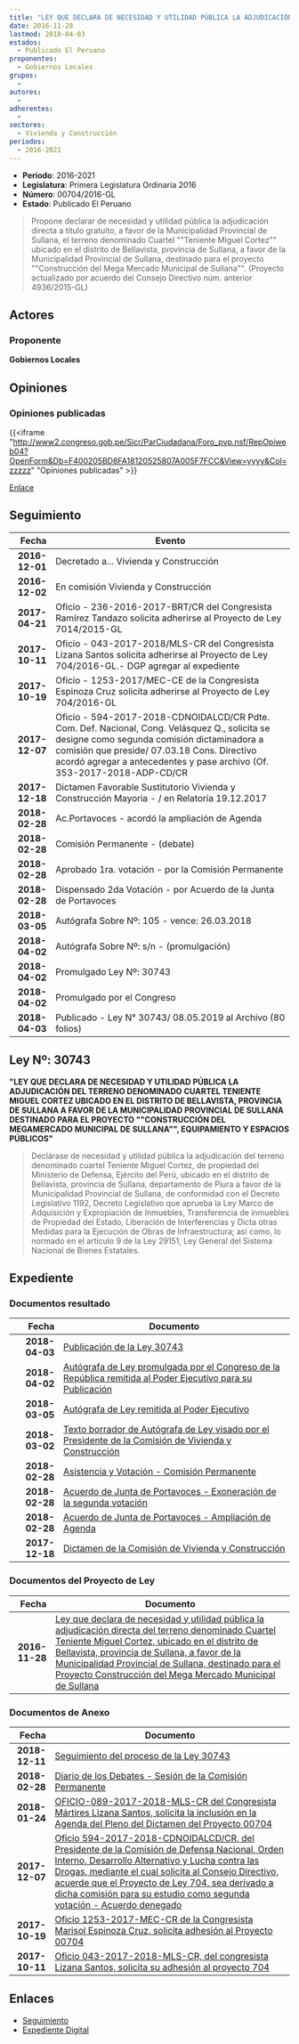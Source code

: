 ```yaml
---
title: "LEY QUE DECLARA DE NECESIDAD Y UTILIDAD PÚBLICA LA ADJUDICACIÓN DIRECTA DEL TERRENO DENOMINADO CUARTEL 'TENIENTE MIGUEL CORTEZ' UBICADO EN EL DISTRITO DE BELLAVISTA, PROV. DE SULLANA A FAVOR DE LA MUNICIPALIDAD PROVINCIAL DE SULLANA DESTINADO PARA EL PROYECTO 'CONSTRUCCIÓN DEL MEGA MERCADO MUNICIPAL DE SULLANA'"
date: 2016-11-28
lastmod: 2018-04-03
estados: 
  - Publicado El Peruano
proponentes: 
  - Gobiernos Locales
grupos: 
  - 
autores: 
  - 
adherentes: 
  - 
sectores: 
  - Vivienda y Construcción
periodos: 
  - 2016-2021
---
```


- **Periodo**: 2016-2021
- **Legislatura**: Primera Legislatura Ordinaria 2016
- **Número**: 00704/2016-GL
- **Estado**: Publicado El Peruano

> Propone declarar de necesidad y utilidad pública la adjudicación directa a título gratuito, a favor de la Municipalidad Provincial de Sullana, el terreno denominado Cuartel ""Teniente Miguel Cortez"" ubicado en el distrito de Bellavista, provincia de Sullana, a favor de la Municipalidad Provincial de Sullana, destinado para el proyecto ""Construcción del Mega Mercado Municipal de Sullana"". (Proyecto actualizado por acuerdo del Consejo Directivo núm. anterior 4936/2015-GL)


## Actores

### Proponente

**Gobiernos Locales**


## Opiniones

### Opiniones publicadas

{{<iframe "http://www2.congreso.gob.pe/Sicr/ParCiudadana/Foro_pvp.nsf/RepOpiweb04?OpenForm&Db=F400205BD8FA18120525807A005F7FCC&View=yyyy&Col=zzzzz" "Opiniones publicadas" >}}

[Enlace](http://www2.congreso.gob.pe/Sicr/ParCiudadana/Foro_pvp.nsf/RepOpiweb04?OpenForm&Db=F400205BD8FA18120525807A005F7FCC&View=yyyy&Col=zzzzz)

## Seguimiento

| Fecha | Evento |
|------:|--------|
| **2016-12-01** | Decretado a... Vivienda y Construcción|
| **2016-12-02** | En comisión Vivienda y Construcción|
| **2017-04-21** | Oficio - 236-2016-2017-BRT/CR del Congresista Ramírez Tandazo solicita adherirse al Proyecto de Ley 7014/2015-GL|
| **2017-10-11** | Oficio - 043-2017-2018/MLS-CR del Congresista Lizana Santos solicita adherirse al Proyecto de Ley 704/2016-GL.- DGP agregar al expediente|
| **2017-10-19** | Oficio - 1253-2017/MEC-CE de la Congresista Espinoza Cruz solicita adherirse al Proyecto de Ley 704/2016-GL|
| **2017-12-07** | Oficio - 594-2017-2018-CDNOIDALCD/CR Pdte. Com. Def. Nacional, Cong. Velásquez Q., solicita se designe como segunda comisión dictaminadora a comisión que preside/ 07.03.18 Cons. Directivo acordó agregar a antecedentes y pase archivo (Of. 353-2017-2018-ADP-CD/CR|
| **2017-12-18** | Dictamen Favorable Sustitutorio Vivienda y Construcción Mayoria - / en Relatoría 19.12.2017|
| **2018-02-28** | Ac.Portavoces - acordó la ampliación de Agenda|
| **2018-02-28** | Comisión Permanente - (debate)|
| **2018-02-28** | Aprobado 1ra. votación - por la Comisión Permanente|
| **2018-02-28** | Dispensado 2da Votación - por Acuerdo de la Junta de Portavoces|
| **2018-03-05** | Autógrafa Sobre Nº: 105 - vence: 26.03.2018|
| **2018-04-02** | Autógrafa Sobre Nº: s/n - (promulgación)|
| **2018-04-02** | Promulgado Ley Nº: 30743|
| **2018-04-02** | Promulgado por el Congreso|
| **2018-04-03** | Publicado - Ley N° 30743/ 08.05.2019 al Archivo (80 folios)|

## Ley Nº: 30743

**"LEY QUE DECLARA DE NECESIDAD Y UTILIDAD PÚBLICA LA ADJUDICACIÓN DEL TERRENO DENOMINADO CUARTEL TENIENTE MIGUEL CORTEZ UBICADO EN EL DISTRITO DE BELLAVISTA, PROVINCIA DE SULLANA A FAVOR DE LA MUNICIPALIDAD PROVINCIAL DE SULLANA DESTINADO PARA EL PROYECTO ""CONSTRUCCIÓN DEL MEGAMERCADO MUNICIPAL DE SULLANA"", EQUIPAMIENTO Y ESPACIOS PÚBLICOS"**

> Declárase de necesidad y utilidad pública la adjudicación del terreno denominado cuartel Teniente Miguel Cortez, de propiedad del Ministerio de Defensa, Ejército del Perú, ubicado en el distrito de Bellavista, provincia de Sullana, departamento de Piura a favor de la Municipalidad Provincial de Sullana, de conformidad con el Decreto Legislativo 1192, Decreto Legislativo que aprueba la Ley Marco de Adquisición y Expropiación de Inmuebles, Transferencia de inmuebles de Propiedad del Estado, Liberación de Interferencias y Dicta otras Medidas para la Ejecución de Obras de Infraestructura; así como, lo normado en el artículo 9 de la Ley 29151, Ley General del Sistema Nacional de Bienes Estatales.


## Expediente


### Documentos resultado

| Fecha | Documento |
|------:|--------|
| **2018-04-03** | [Publicación de la Ley 30743](http://www.leyes.congreso.gob.pe/Documentos/2016_2021/ADLP/Normas_Legales/30743-LEY.pdf) |
| **2018-04-02** | [Autógrafa de Ley promulgada por el Congreso de la República remitida al Poder Ejecutivo para su Publicación](http://www.leyes.congreso.gob.pe/Documentos/2016_2021/ADLP/Texto_Aprobado/AU0070420180402.pdf) |
| **2018-03-05** | [Autógrafa de Ley remitida al Poder Ejecutivo](http://www.leyes.congreso.gob.pe/Documentos/2016_2021/Autografas/Ley_y_de_Resolucion_Legislativa/AU00704200180305.pdf) |
| **2018-03-02** | [Texto borrador de Autógrafa de Ley visado por el Presidente de la Comisión de Vivienda y Construcción](http://www.leyes.congreso.gob.pe/Documentos/2016_2021/Texto_Borrador_de_Autografa/BAU0070420180302.pdf) |
| **2018-02-28** | [Asistencia y Votación - Comisión Permanente](http://www.leyes.congreso.gob.pe/Documentos/2016_2021/Asistencia_y_Votacion/Proyectos_de_Ley/AVCP0070420180228.pdf) |
| **2018-02-28** | [Acuerdo de Junta de Portavoces - Exoneración de la segunda votación](http://www.leyes.congreso.gob.pe/Documentos/2016_2021/Acuerdos/Junta_Portavoces/AJP0070420180228..PDF) |
| **2018-02-28** | [Acuerdo de Junta de Portavoces - Ampliación de Agenda](http://www.leyes.congreso.gob.pe/Documentos/2016_2021/Acuerdos/Junta_Portavoces/AJP0070420180228.PDF) |
| **2017-12-18** | [Dictamen de la Comisión de Vivienda y Construcción](http://www.leyes.congreso.gob.pe/Documentos/2016_2021/Dictamenes/Proyectos_de_Ley/00704DC24MAY20171218..pdf) |

### Documentos del Proyecto de Ley

| Fecha | Documento |
|------:|--------|
| **2016-11-28** | [Ley que declara de necesidad y utilidad pública la adjudicación directa del terreno denominado Cuartel Teniente Miguel Cortez, ubicado en el distrito de Bellavista, provincia de Sullana, a favor de la Municipalidad Provincial de Sullana, destinado para el Proyecto Construcción del Mega Mercado Municipal de Sullana](http://www.leyes.congreso.gob.pe/Documentos/2016_2021/Proyectos_de_Ley_y_de_Resoluciones_Legislativas/PL0070420161128.pdf) |

### Documentos de Anexo

| Fecha | Documento |
|------:|--------|
| **2018-12-11** | [Seguimiento del proceso de la Ley 30743](http://www.leyes.congreso.gob.pe/Documentos/2016_2021/Seguimiento_de_Proyectos_de_Ley/00704PL20181211.pdf) |
| **2018-02-28** | [Diario de los Debates - Sesión de la Comisión Permanente](http://www.leyes.congreso.gob.pe/Documentos/2016_2021/ADLP/Diario_Debates/30743-TDD.pdf) |
| **2018-01-24** | [OFICIO-089-2017-2018-MLS-CR del Congresista Mártires Lizana Santos, solicita la inclusión en la Agenda del Pleno del Dictamen del Proyecto 00704](http://www.leyes.congreso.gob.pe/Documentos/2016_2021/Oficios/Congresistas/OFICIO-089-2017-2018-MLS-CR.pdf) |
| **2017-12-07** | [Oficio 594-2017-2018-CDNOIDALCD/CR, del Presidente de la Comisión de Defensa Nacional, Orden Interno, Desarrollo Alternativo y Lucha contra las Drogas, mediante el cual solicita al Consejo Directivo, acuerde que el Proyecto de Ley 704, sea derivado a dicha comisión para su estudio como segunda votación - Acuerdo denegado](http://www.leyes.congreso.gob.pe/Documentos/2016_2021/Oficios/Comisiones_Ordinarias/OFICIO-594-2017-2018-CDNOIDALCD-CR.pdf) |
| **2017-10-19** | [Oficio 1253-2017-MEC-CR de la Congresista Marisol Espinoza Cruz, solicita adhesión al Proyecto 00704](http://www.leyes.congreso.gob.pe/Documentos/2016_2021/Oficios/Congresistas/OFICIO-1253-2017-MEC-CR.pdf) |
| **2017-10-11** | [Oficio 043-2017-2018-MLS-CR, del congresista Lizana Santos, solicita su adhesión al proyecto 704](http://www.leyes.congreso.gob.pe/Documentos/2016_2021/Adhesiones/Proyectos_de_Ley/OFICIO-043-2017-2018-MLS-CR.pdf) |

## Enlaces 

- [Seguimiento](http://www2.congreso.gob.pe/Sicr/TraDocEstProc/CLProLey2016.nsf/f7fff46988ca05b1052578e100829cc7/1887d4a0b46b92ed0525807a0057b32d?OpenDocument)
- [Expediente Digital](http://www2.congreso.gob.pe/Sicr/TraDocEstProc/CLProLey2016.nsf/f7fff46988ca05b1052578e100829cc7/1887d4a0b46b92ed0525807a0057b32d?OpenDocument&Click=05257FB7005EB655.eb71d0cf91d8294e05256cdf006b5706/$Body/0.1C6C)
